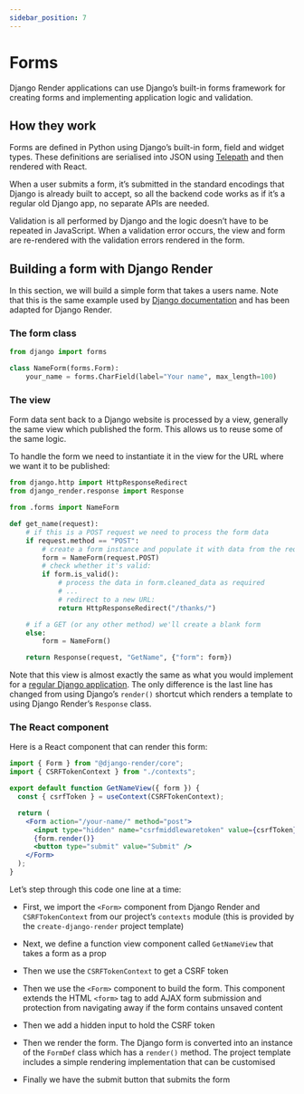 ```yaml
---
sidebar_position: 7
---
```


# Forms

Django Render applications can use Django’s built-in forms framework for creating forms and implementing application logic and validation.

## How they work

Forms are defined in Python using Django’s built-in form, field and widget types.
These definitions are serialised into JSON using [Telepath](https://wagtail.github.io/telepath/) and then rendered with React.

When a user submits a form, it’s submitted in the standard encodings that Django is already built to accept, so all the backend code works as if it’s a regular old Django app, no separate APIs are needed.

Validation is all performed by Django and the logic doesn’t have to be repeated in JavaScript. When a validation error occurs, the view and form are re-rendered with the validation errors rendered in the form.

## Building a form with Django Render

In this section, we will build a simple form that takes a users name. Note that this is the same example used by [Django documentation](https://docs.djangoproject.com/en/5.0/topics/forms/#building-a-form-in-django) and has been adapted for Django Render.

### The form class

```python
from django import forms

class NameForm(forms.Form):
    your_name = forms.CharField(label="Your name", max_length=100)
```

### The view

Form data sent back to a Django website is processed by a view, generally the same view which published the form. This allows us to reuse some of the same logic.

To handle the form we need to instantiate it in the view for the URL where we want it to be published:

```python
from django.http import HttpResponseRedirect
from django_render.response import Response

from .forms import NameForm

def get_name(request):
    # if this is a POST request we need to process the form data
    if request.method == "POST":
        # create a form instance and populate it with data from the request:
        form = NameForm(request.POST)
        # check whether it's valid:
        if form.is_valid():
            # process the data in form.cleaned_data as required
            # ...
            # redirect to a new URL:
            return HttpResponseRedirect("/thanks/")

    # if a GET (or any other method) we'll create a blank form
    else:
        form = NameForm()

    return Response(request, "GetName", {"form": form})
```

Note that this view is almost exactly the same as what you would implement for a [regular Django application](https://docs.djangoproject.com/en/5.0/topics/forms/#the-view).
The only difference is the last line has changed from using Django’s ``render()`` shortcut which renders a template to using Django Render’s ``Response`` class.

### The React component

Here is a React component that can render this form:

```jsx
import { Form } from "@django-render/core";
import { CSRFTokenContext } from "./contexts";

export default function GetNameView({ form }) {
  const { csrfToken } = useContext(CSRFTokenContext);

  return (
    <Form action="/your-name/" method="post">
      <input type="hidden" name="csrfmiddlewaretoken" value={csrfToken} />
      {form.render()}
      <button type="submit" value="Submit" />
    </Form>
  );
}
```

Let’s step through this code one line at a time:

- First, we import the ``<Form>`` component from Django Render and `CSRFTokenContext` from our project’s ``contexts`` module (this is provided by the ``create-django-render`` project template)

- Next, we define a function view component called ``GetNameView`` that takes a form as a prop

- Then we use the ``CSRFTokenContext`` to get a CSRF token

- Then we use the ``<Form>`` component to build the form. This component extends the HTML ``<form>`` tag to add AJAX form submission and protection from navigating away if the form contains unsaved content <!-- See “dirty form protection” -->

- Then we add a hidden input to hold the CSRF token

- Then we render the form. The Django form is converted into an instance of the ``FormDef`` class which has a ``render()`` method. The project template includes a simple rendering implementation that can be customised <!-- See “Python object in React” for more information on how this mechanism works -->

- Finally we have the submit button that submits the form
